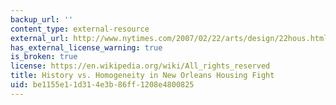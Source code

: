 ```yaml
---
backup_url: ''
content_type: external-resource
external_url: http://www.nytimes.com/2007/02/22/arts/design/22hous.html?_r=1&oref=slogin
has_external_license_warning: true
is_broken: true
license: https://en.wikipedia.org/wiki/All_rights_reserved
title: History vs. Homogeneity in New Orleans Housing Fight
uid: be1155e1-1d31-4e3b-86ff-1208e4800825
---
```

